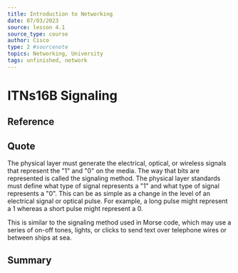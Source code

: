 ```yaml
---
title: Introduction to Networking
date: 07/03/2023
source: lesson 4.1
source_type: course
author: Cisco
type: 2 #sourcenote
topics: Networking, University
tags: unfinished, network
---
```

# ITNs16B Signaling

## **Reference**
<!-- Where do you got it -->

## **Quote**
The physical layer must generate the electrical, optical, or wireless signals that represent the "1" and "0" on the media. The way that bits are represented is called the signaling method. The physical layer standards must define what type of signal represents a "1" and what type of signal represents a "0". This can be as simple as a change in the level of an electrical signal or optical pulse. For example, a long pulse might represent a 1 whereas a short pulse might represent a 0.

This is similar to the signaling method used in Morse code, which may use a series of on-off tones, lights, or clicks to send text over telephone wires or between ships at sea.


## **Summary**
<!-- try to apply the method of the question and the answer, if there is more than one idea, then make a single note or sub note from each idea -->